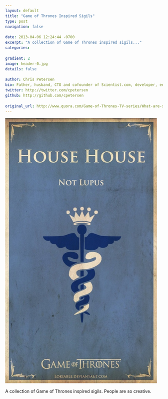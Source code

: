 ```yaml
---
layout: default
title: "Game of Thrones Inspired Sigils"
type: post
navigation: false

date: 2013-04-06 12:24:44 -0700
excerpt: "A collection of Game of Thrones inspired sigils..."
categories:

gradient: 2
image: header-0.jpg
details: false

author: Chris Petersen
bio: Father, husband, CTO and cofounder of Scientist.com, developer, entrepreneur and technologist.
twitter: http://twitter.com/cpetersen
github: http://github.com/cpetersen

original_url: http://www.quora.com/Game-of-Thrones-TV-series/What-are-some-of-the-best-Game-of-Thrones-type-sigils
---
```



  ![](/assets/import/ce18ec8f3fd579f7930d43fc3f7a1557.jpg) 

 A collection of Game of Thrones inspired sigils. People are so creative.
